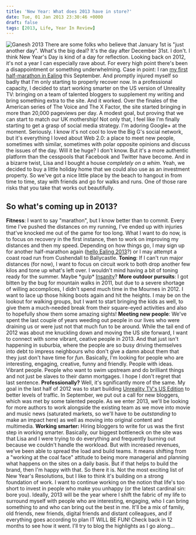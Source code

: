 ```yaml
---
title: 'New Year: What does 2013 have in store?'
date: Tue, 01 Jan 2013 23:30:46 +0000
draft: false
tags: [2013, Life, Year In Review]
---
```


![Ganesh 2013](http://gerard.interwebworld.co.uk/files/2013/01/ganesh.jpg) There are some folks who believe that January 1st is "just another day". What's the big deal? It's the day after December 31st. I don't. I think New Year's Day is kind of a day for reflection. Looking back on 2012, it's not a year I can especially rave about. For every high point there's been a disappointment or something underwhelming. Case in point: I ran [my first half-marathon in Ealing](http://gerardmcgarry.com/blog/ealing-half-marathon-2012) this September. And promptly injured myself so badly that I'm only starting to properly recover now.  In a professional capacity, I decided to start working smarter on the US version of Unreality TV: bringing on a team of talented bloggers to supplement my writing and bring something extra to the site. And it worked. Over the finales of the American series of The Voice and The X Factor, the site started bringing in more than 20,000 pageviews per day. A modest goal, but proving that we can start to match our UK mothership! Not only that, I feel like I'm finally starting to get a grasp of social media strategy. I'm adoring Google+ at the moment. Seriously. I know it's not cool to love the Big G's social network, but it's everything I loved about Web 2.0: a place to meet new people, sometimes with similar, sometimes with polar opposite opinions and discuss the issues of the day. Will it be huge? I don't know. But it's a more authentic platform than the cesspools that Facebook and Twitter have become. And in a bizarre twist, Lisa and I bought a house _completely on a whim_. Yeah, we decided to buy a little holiday home that we could also use as an investment property. So we've got a nice little place by the beach to hangout in from time to time, stay with friends and go for walks and runs. One of those rare risks that you take that works out beautifully.

So what's coming up in 2013?
----------------------------

**Fitness**: I want to say "marathon", but I know better than to commit. Every time I've pushed the distances on my running, I've ended up with injuries that've knocked me out of the game for too long. What I want to do now, is to focus on recovery in the first instance, then to work on improving my distances and then my speed. Depending on how things go, I may sign up for another half-marathon again ([hello Ealing 2013](http://www.ealinghalfmarathon.com/)?) or I may attempt a coast road run from Cushendall to Ballycastle. **Toning**: If I can't run major distances (for now), I want to focus on circuit work to both drop another few kilos and tone up what's left over. I wouldn't mind having a bit of toning ready for the summer. Maybe \*gulp\* [Insanity](http://www.beachbody.com/product/fitness_programs/insanity.do)? **More outdoor pursuits**: I got bitten by the bug for mountain walks in 2011, but due to a severe shortage of willing accomplices, I didn't spend much time in the Mournes in 2012. I want to lace up those hiking boots again and hit the heights. I may be on the lookout for walking groups, but I want to start bringing the kids as well, to give them a much-needed break from their square-eyed activities and also to hopefully show them some amazing sights! **Meeting new people**: We've spent the last couple of years weeding out people in our lives who were draining us or were just not that much fun to be around. While the tail end of 2012 was about me knuckling down and moving the US site forward, I want to connect with some vibrant, ceative people in 2013. And that just isn't happening in suburbia, where the people are so busy driving themselves into debt to impress neighbours who don't give a damn about them that they just don't have time for _fun_. Basically, I'm looking for people who are interesting, engaging, creative, funny and friendly. People with ideas. Vibrant people. People who want to swim upstream and do brilliant things and not just be slaves to their damn mortgages. I hope I don't regret that last sentence. **Professionally?** Well, it's sgnificantly more of the same. My goal in the last half of 2012 was to start building [Unreality TV's US Edition](http://unrealitytv.com) to better levels of traffic. In September, we put out a call for new bloggers, which was met by some talented people. As we enter 2013, we'll be looking for more authors to work alongside the existing team as we move into movie and music news (saturated markets, so we'll have to be _outstanding_ to make an impact here) as well as moving into original content and multimedia. **Working smarter:** Hiring bloggers to write for us was the first step in working smarter. Basically, our biggest bottleneck on the site was that Lisa and I were trying to do everything and frequently burning out because we couldn't handle the workload. But with increased revenues, we've been able to spread the load and build teams. It means shifting from a "working at the coal face" attitude to being more managerial and planning what happens on the sites on a daily basis. But if that helps to build the brand, then I'm happy with that. So there it is. Not the most exciting list of New Year's Resolutions, but I like to think it's building on a strong foundation of work. I want to continue working on the notion that life's too short to invest in people who make you unhappy (or the latest cardinal sin: bore you). Ideally, 2013 will be the year where I shift the fabric of my life to surround myself with people who are interesting, engaging, who I can bring something to and who can bring out the best in me. It'll be a mix of family, old friends, new friends, digital friends and distant colleagues, and if everything goes according to plan IT WILL BE FUN! Check back in 12 months to see how it went. I'll try to blog the highlights as I go along...